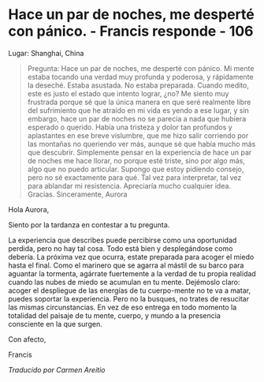 # Hace un par de noches, me desperté con pánico. - Francis responde - 106

Lugar: Shanghai, China

>Pregunta: Hace un par de noches, me desperté con pánico. Mi mente estaba tocando una verdad muy profunda y poderosa, y rápidamente la deseché. Estaba asustada. No estaba preparada. Cuando medito, este es justo el estado que intento lograr, ¿no? Me siento muy frustrada porque sé que la única manera en que seré realmente libre del sufrimiento que he atraído en mi vida es yendo a ese lugar, y sin embargo, hace un par de noches no se parecía a nada que hubiera esperado o querido. Había una tristeza y dolor tan profundos y aplastantes en ese breve vislumbre, que me hizo salir corriendo por las montañas no queriendo ver más, aunque sé que había mucho más que descubrir. Simplemente pensar en la experiencia de hace un par de noches me hace llorar, no porque esté triste, sino por algo más, algo que no puedo articular. Supongo que estoy pidiendo consejo, pero no sé exactamente para qué. Tal vez para interpretar, tal vez para ablandar mi resistencia. Apreciaría mucho cualquier idea. Gracias. Sinceramente, Aurora

Hola Aurora,

Siento por la tardanza en contestar a tu pregunta.

La experiencia que describes puede percibirse como una oportunidad perdida, pero no hay tal cosa. Todo está bien y desplegándose como debería. La próxima vez que ocurra, estate preparada para acoger el miedo hasta el final. Como el marinero que se agarra al mástil de su barco para aguantar la tormenta, agárrate fuertemente a la verdad de tu propia realidad cuando las nubes de miedo se acumulan en tu mente. Dejémoslo claro: acoger el despliegue de las energías de tu cuerpo-mente no te va a matar, puedes soportar la experiencia. Pero no la busques, no trates de resucitar las mismas circunstancias. En vez de eso entrega en todo momento la totalidad del paisaje de tu mente, cuerpo, y mundo a la presencia consciente en la que surgen.

Con afecto,

Francis

_Traducido por Carmen Areitio_

